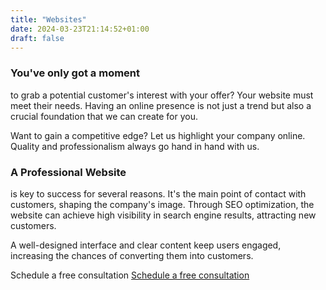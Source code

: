 ```yaml
---
title: "Websites"
date: 2024-03-23T21:14:52+01:00
draft: false
---
```


### You've only got a moment

to grab a potential customer's interest with your offer? Your website must meet their needs. Having an online presence is not just a trend but also a crucial foundation that we can create for you.

Want to gain a competitive edge? Let us highlight your company online. Quality and professionalism always go hand in hand with us.
### A Professional Website

is key to success for several reasons. It's the main point of contact with customers, shaping the company's image. Through SEO optimization, the website can achieve high visibility in search engine results, attracting new customers.

A well-designed interface and clear content keep users engaged, increasing the chances of converting them into customers.

Schedule a free consultation
[Schedule a free consultation](https://szulinek.pl/en/contact)
